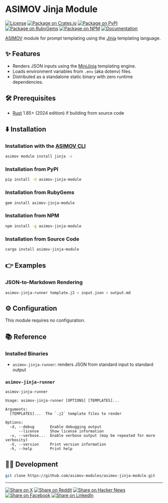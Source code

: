 # ASIMOV Jinja Module

[![License](https://img.shields.io/badge/license-Public%20Domain-blue.svg)](https://unlicense.org)
[![Package on Crates.io](https://img.shields.io/crates/v/asimov-jinja-module.svg)](https://crates.io/crates/asimov-jinja-module)
[![Package on PyPI](https://img.shields.io/pypi/v/asimov-jinja-module.svg)](https://pypi.org/project/asimov-jinja-module)
[![Package on RubyGems](https://img.shields.io/gem/v/asimov-jinja-module.svg)](https://rubygems.org/gems/asimov-jinja-module)
[![Package on NPM](https://img.shields.io/npm/v/asimov-jinja-module.svg)](https://npmjs.com/package/asimov-jinja-module)
[![Documentation](https://docs.rs/asimov-jinja-module/badge.svg)](https://docs.rs/asimov-jinja-module)

[ASIMOV] module for prompt templating using the [Jinja] templating language.

## ✨ Features

- Renders JSON inputs using the [MiniJinja] templating engine.
- Loads environment variables from `.env` (aka dotenv) files.
- Distributed as a standalone static binary with zero runtime dependencies.

## 🛠️ Prerequisites

- [Rust] 1.85+ (2024 edition) if building from source code

## ⬇️ Installation

### Installation with the [ASIMOV CLI]

```bash
asimov module install jinja -v
```

### Installation from PyPI

```bash
pip install -U asimov-jinja-module
```

### Installation from RubyGems

```bash
gem install asimov-jinja-module
```

### Installation from NPM

```bash
npm install -g asimov-jinja-module
```

### Installation from Source Code

```bash
cargo install asimov-jinja-module
```

## 👉 Examples

### JSON-to-Markdown Rendering

```bash
asimov-jinja-runner template.j2 < input.json > output.md
```

## ⚙ Configuration

This module requires no configuration.

## 📚 Reference

### Installed Binaries

- `asimov-jinja-runner`: renders JSON from standard input to standard output

### `asimov-jinja-runner`

```
asimov-jinja-runner

Usage: asimov-jinja-runner [OPTIONS] [TEMPLATES]...

Arguments:
  [TEMPLATES]...  The `.j2` template files to render

Options:
  -d, --debug       Enable debugging output
      --license     Show license information
  -v, --verbose...  Enable verbose output (may be repeated for more verbosity)
  -V, --version     Print version information
  -h, --help        Print help
```

## 👨‍💻 Development

```bash
git clone https://github.com/asimov-modules/asimov-jinja-module.git
```

---

[![Share on X](https://img.shields.io/badge/share%20on-x-03A9F4?logo=x)](https://x.com/intent/post?url=https://github.com/asimov-modules/asimov-jinja-module&text=asimov-jinja-module)
[![Share on Reddit](https://img.shields.io/badge/share%20on-reddit-red?logo=reddit)](https://reddit.com/submit?url=https://github.com/asimov-modules/asimov-jinja-module&title=asimov-jinja-module)
[![Share on Hacker News](https://img.shields.io/badge/share%20on-hn-orange?logo=ycombinator)](https://news.ycombinator.com/submitlink?u=https://github.com/asimov-modules/asimov-jinja-module&t=asimov-jinja-module)
[![Share on Facebook](https://img.shields.io/badge/share%20on-fb-1976D2?logo=facebook)](https://www.facebook.com/sharer/sharer.php?u=https://github.com/asimov-modules/asimov-jinja-module)
[![Share on LinkedIn](https://img.shields.io/badge/share%20on-linkedin-3949AB?logo=linkedin)](https://www.linkedin.com/sharing/share-offsite/?url=https://github.com/asimov-modules/asimov-jinja-module)

[ASIMOV]: https://asimov.sh
[ASIMOV CLI]: https://cli.asimov.sh
[Jinja]: https://en.wikipedia.org/wiki/Jinja_(template_engine)
[JSON-LD]: https://json-ld.org
[KNOW]: https://know.dev
[Mbox]: https://en.wikipedia.org/wiki/Mbox
[MiniJinja]: https://crates.io/crates/minijinja
[NPM]: https:/npmjs.org
[Python]: https://python.org
[RDF]: https://www.w3.org/TR/rdf12-primer/
[Ruby]: https://ruby-lang.org
[Rust]: https://rust-lang.org
[jq]: https://en.wikipedia.org/wiki/Jq_(programming_language)
